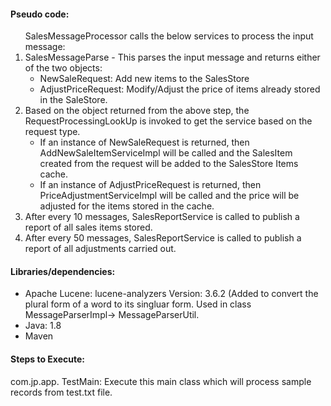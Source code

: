<h4>Pseudo code:</h4>
<ol>SalesMessageProcessor calls the below services to process the input message:
<li> SalesMessageParse - This parses the input message and returns either of the two objects:
<ul><li>NewSaleRequest: Add new items to the SalesStore
<li>AdjustPriceRequest: Modify/Adjust the price of items already stored in the SaleStore.</li></li></ul>
<li> Based on the object returned from the above step, the RequestProcessingLookUp is invoked to get the service based on the request type.
<ul><li>If an instance of NewSaleRequest is returned, then AddNewSaleItemServiceImpl will be called and the SalesItem created from the request will be added to the SalesStore Items cache.</li>
<li>If an instance of AdjustPriceRequest is returned, then PriceAdjustmentServiceImpl will be called and the price will be adjusted for the items stored in the cache.</li></li></ul>
<li> After every 10 messages, SalesReportService is called to publish a report of all sales items stored.</li>
<li> After every 50 messages, SalesReportService is called to publish a report of all adjustments carried out.</li>
</ol>
<h4>Libraries/dependencies: </h4><ul>
<li>Apache Lucene: lucene-analyzers Version: 3.6.2 (Added to convert the plural form of a word to its singluar form. Used in class MessageParserImpl-> MessageParserUtil.</li>
<li>	Java: 1.8</li>
<li>Maven </li>
</ul>
<h4>Steps to Execute: </h4>
com.jp.app. TestMain: Execute this main class which will process sample records from test.txt file.




